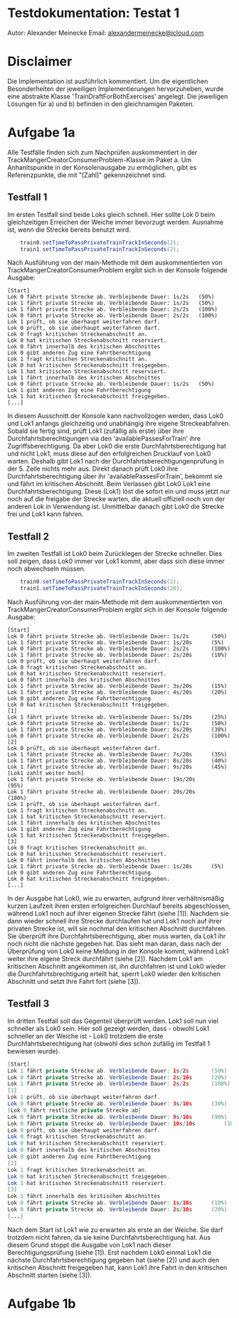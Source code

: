 # Testdokumentation: Testat 1 
Autor: Alexander Meinecke
Email: alexandermeinecke@icloud.com

# Disclaimer
Die Implementation ist ausführlich kommentiert.
Um die eigentlichen Besonderheiten der jeweiligen Implementierungen hervorzuheben,
wurde eine abstrakte Klasse 'TrainDraftForBothExercises' angelegt. 
Die jeweiligen Lösungen für a) und b) befinden in den gleichnamigen Paketen.

# Aufgabe 1a

Alle Testfälle finden sich zum Nachprüfen auskommentiert in der TrackMangerCreatorConsumerProblem-Klasse im Paket a. Um Anhanltspunkte in der Konsolenausgabe zu ermöglichen, gibt es Referenzpunkte, die mit "[Zahl]" gekennzeichnet sind.

## Testfall 1

Im ersten Testfall sind beide Loks gleich schnell. Hier sollte Lok 0 beim gleichzeitigen Erreichen der Weiche immer bevorzugt werden. Ausnahme ist, wenn die Strecke bereits benutzt wird.

``` java
    train0.setTimeToPassPrivateTrainTrackInSeconds(2);
    train1.setTimeToPassPrivateTrainTrackInSeconds(2);   
```

Nach Ausführung von der main-Methode mit dem auskommentierten von TrackMangerCreatorConsumerProblem ergibt sich in der Konsole folgende Ausgabe:

```
[Start]
Lok 0 fährt private Strecke ab. Verbleibende Dauer: 1s/2s 	(50%)
Lok 1 fährt private Strecke ab. Verbleibende Dauer: 1s/2s 	(50%)
Lok 1 fährt private Strecke ab. Verbleibende Dauer: 2s/2s 	(100%)
Lok 0 fährt private Strecke ab. Verbleibende Dauer: 2s/2s 	(100%)
Lok 1 prüft, ob sie überhaupt weiterfahren darf.
Lok 0 prüft, ob sie überhaupt weiterfahren darf.
Lok 0 fragt kritischen Streckenabschnitt an.
Lok 0 hat kritischen Streckenabschnitt reserviert.
Lok 0 fährt innerhalb des kritischen Abschnittes
Lok 0 gibt anderen Zug eine Fahrtberechtigung
Lok 1 fragt kritischen Streckenabschnitt an.
Lok 0 hat kritischen Streckenabschnitt freigegeben.
Lok 1 hat kritischen Streckenabschnitt reserviert.
Lok 1 fährt innerhalb des kritischen Abschnittes
Lok 0 fährt private Strecke ab. Verbleibende Dauer: 1s/2s 	(50%)
Lok 1 gibt anderen Zug eine Fahrtberechtigung
Lok 1 hat kritischen Streckenabschnitt freigegeben.
[...]
```
In diesem Ausschnitt der Konsole kann nachvollzogen werden, dass Lok0 und Lok1 anfangs gleichzeitig und unabhängig ihre eigene Streckeabfahren.
Sobald sie fertig sind, prüft Lok1 (zufällig als erste) über ihre Durchfahrtsberechtigungen via den 'availablePassesForTrain' ihre Zugriffsberechtigung. 
Da aber Lok0 die erste Durchfahrtsberechtigung hat und nicht Lok1, muss diese auf den erfolgreichen Drucklauf von Lok0 warten. Deshalb gibt Lok1 nach der Durchfahrtsberechtigungenprüfung in der 5. Zeile nichts mehr aus.
Direkt danach prüft Lok0 ihre Durchfahrtsberechtigung über ihr 'availablePassesForTrain', bekommt sie und fährt im kritischen Abschnitt. Beim Verlassen gibt Lok0 Lok1 eine Durchfahrtsberechtigung. Diese (Lok1) löst die sofort ein und muss jetzt nur noch auf die freigabe der Strecke warten, die aktuell offiziell noch von der anderen Lok in Verwendung ist.
Unmittelbar danach gibt Lok0 die Strecke frei und Lok1 kann fahren.

## Testfall 2
Im zweiten Testfall ist Lok0 beim Zurücklegen der Strecke schneller. Dies soll zeigen, dass Lok0 immer vor Lok1 kommt, aber dass sich diese immer noch abwechseln müssen.

``` java
    train0.setTimeToPassPrivateTrainTrackInSeconds(2);
    train1.setTimeToPassPrivateTrainTrackInSeconds(20);
```
Nach Ausführung von der main-Methode mit dem auskommentierten von TrackMangerCreatorConsumerProblem ergibt sich in der Konsole folgende Ausgabe:

```
[Start]
Lok 0 fährt private Strecke ab. Verbleibende Dauer: 1s/2s 	    (50%)
Lok 1 fährt private Strecke ab. Verbleibende Dauer: 1s/20s 	    (5%)
Lok 0 fährt private Strecke ab. Verbleibende Dauer: 2s/2s 	    (100%)
Lok 1 fährt private Strecke ab. Verbleibende Dauer: 2s/20s 	    (10%)
Lok 0 prüft, ob sie überhaupt weiterfahren darf.
Lok 0 fragt kritischen Streckenabschnitt an.
Lok 0 hat kritischen Streckenabschnitt reserviert.
Lok 0 fährt innerhalb des kritischen Abschnittes
Lok 1 fährt private Strecke ab. Verbleibende Dauer: 3s/20s 	    (15%)
Lok 1 fährt private Strecke ab. Verbleibende Dauer: 4s/20s 	    (20%)
Lok 0 gibt anderen Zug eine Fahrtberechtigung
Lok 0 hat kritischen Streckenabschnitt freigegeben.
[1]
Lok 1 fährt private Strecke ab. Verbleibende Dauer: 5s/20s 	    (25%)
Lok 0 fährt private Strecke ab. Verbleibende Dauer: 1s/2s 	    (50%)
Lok 1 fährt private Strecke ab. Verbleibende Dauer: 6s/20s 	    (30%)
Lok 0 fährt private Strecke ab. Verbleibende Dauer: 2s/2s 	    (100%)
[2]
Lok 0 prüft, ob sie überhaupt weiterfahren darf.
Lok 1 fährt private Strecke ab. Verbleibende Dauer: 7s/20s 	    (35%)
Lok 1 fährt private Strecke ab. Verbleibende Dauer: 8s/20s 	    (40%)
Lok 1 fährt private Strecke ab. Verbleibende Dauer: 9s/20s 	    (45%)
[Lok1 zahlt weiter hoch]
Lok 1 fährt private Strecke ab. Verbleibende Dauer: 19s/20s 	    (95%)
Lok 1 fährt private Strecke ab. Verbleibende Dauer: 20s/20s 	    (100%)
Lok 1 prüft, ob sie überhaupt weiterfahren darf.
Lok 1 fragt kritischen Streckenabschnitt an.
Lok 1 hat kritischen Streckenabschnitt reserviert.
Lok 1 fährt innerhalb des kritischen Abschnittes
Lok 1 gibt anderen Zug eine Fahrtberechtigung
Lok 1 hat kritischen Streckenabschnitt freigegeben.
[3]
Lok 0 fragt kritischen Streckenabschnitt an.
Lok 0 hat kritischen Streckenabschnitt reserviert.
Lok 0 fährt innerhalb des kritischen Abschnittes
Lok 1 fährt private Strecke ab. Verbleibende Dauer: 1s/20s 	    (5%)
Lok 0 gibt anderen Zug eine Fahrtberechtigung
Lok 0 hat kritischen Streckenabschnitt freigegeben.
[...]
```
In der Ausgabe hat Lok0, wie zu erwarten, aufgrund ihrer verhältnismäßig kurzen Laufzeit ihren ersten erfolgreichen Durchlauf bereits abgeschlossen, während Lok1 noch auf ihrer eigenen Strecke fährt (siehe [1]).
Nachdem sie dann wieder schnell ihre Strecke durchlaufen hat und Lok1 noch auf ihrer privaten Strecke ist, will sie nochmal den kritischen Abschnitt durchfahren. Sie überprüft ihre Durchfahrtsberechtigung, aber muss warten, da Lok1 ihr noch nicht die nächste gegeben hat.
Das sieht man daran, dass nach der Überprüfung von Lok0 keine Meldung in der Konsole kommt, während Lok1 weiter ihre eigene Streck durchfährt (siehe [2]).
Nachdem Lok1 am kritischen Abschnitt angekommen ist, ihn durchfahren ist und Lok0 wieder die Durchfahrtsbrechtigung erteilt hat, sperrt Lok0 wieder den kritischen Abschnitt und setzt ihre Fahrt fort (siehe [3]). 

## Testfall 3
Im dritten Testfall soll das Gegenteil überprüft werden. Lok1 soll nun viel schneller als Lok0 sein. Hier soll gezeigt werden, dass - obwohl Lok1 schneller an der Weiche ist - Lok0 trotzdem die erste Durchfahrtsberechtigung hat (obwohl dies schon zufällig im Testfall 1 bewiesen wurde).  

``` java
[Start]
Lok 1 fährt private Strecke ab. Verbleibende Dauer: 1s/2s 	    (50%)
Lok 0 fährt private Strecke ab. Verbleibende Dauer: 2s/10s 	    (20%)
Lok 1 fährt private Strecke ab. Verbleibende Dauer: 2s/2s 	    (100%)
[1]
Lok 1 prüft, ob sie überhaupt weiterfahren darf.
Lok 0 fährt private Strecke ab. Verbleibende Dauer: 3s/10s 	    (30%)
[Lok 0 fährt restliche private Strecke ab]
Lok 0 fährt private Strecke ab. Verbleibende Dauer: 9s/10s 	    (90%)
Lok 0 fährt private Strecke ab. Verbleibende Dauer: 10s/10s 	    (100%)
Lok 0 prüft, ob sie überhaupt weiterfahren darf.
Lok 0 fragt kritischen Streckenabschnitt an.
Lok 0 hat kritischen Streckenabschnitt reserviert.
Lok 0 fährt innerhalb des kritischen Abschnittes
Lok 0 gibt anderen Zug eine Fahrtberechtigung
[2]
Lok 1 fragt kritischen Streckenabschnitt an.
Lok 0 hat kritischen Streckenabschnitt freigegeben.
Lok 1 hat kritischen Streckenabschnitt reserviert.
[3]
Lok 1 fährt innerhalb des kritischen Abschnittes
Lok 0 fährt private Strecke ab. Verbleibende Dauer: 1s/10s 	    (10%)
Lok 0 fährt private Strecke ab. Verbleibende Dauer: 2s/10s 	    (20%)
[...]
```

Nach dem Start ist Lok1 wie zu erwarten als erste an der Weiche. Sie darf trotzdem nicht fahren, da sie keine Durchfahrtsberechtigung hat. Aus diesem Grund stoppt die Ausgabe von Lok1 nach dieser Berechtigungsprüfung (siehe [1]).
Erst nachdem Lok0 einmal Lok1 die nächste Durchfahrtsberechtigung gegeben hat (siehe [2]) und auch den kritischen Abschnitt freigegeben hat, kann Lok1 ihre Fahrt in den kritischen Abschnitt starten (siehe [3]).

# Aufgabe 1b